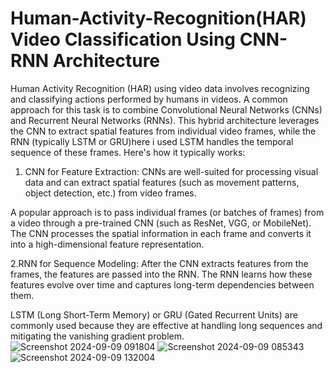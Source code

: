 # Human-Activity-Recognition(HAR) Video Classification Using CNN-RNN Architecture

Human Activity Recognition (HAR) using video data involves recognizing and classifying actions performed by humans in videos. A common approach for this task is to combine Convolutional Neural Networks (CNNs) and Recurrent Neural Networks (RNNs). This hybrid architecture leverages the CNN to extract spatial features from individual video frames, while the RNN (typically LSTM or GRU)here i used LSTM handles the temporal sequence of these frames.
Here's how it typically works:

1. CNN for Feature Extraction:
CNNs are well-suited for processing visual data and can extract spatial features (such as movement patterns, object detection, etc.) from video frames.

A popular approach is to pass individual frames (or batches of frames) from a video through a pre-trained CNN (such as ResNet, VGG, or MobileNet).
The CNN processes the spatial information in each frame and converts it into a high-dimensional feature representation.

2.RNN for Sequence Modeling:
After the CNN extracts features from the frames, the features are passed into the RNN. The RNN learns how these features evolve over time and captures long-term dependencies between them.

LSTM (Long Short-Term Memory) or GRU (Gated Recurrent Units) are commonly used because they are effective at handling long sequences and mitigating the vanishing gradient problem.
![Screenshot 2024-09-09 091804](https://github.com/user-attachments/assets/ded61c84-1b45-48d5-9a95-230899c62772)
![Screenshot 2024-09-09 085343](https://github.com/user-attachments/assets/746a4744-c7a6-4580-a42f-fa5c4c483f32)
![Screenshot 2024-09-09 132004](https://github.com/user-attachments/assets/c62baca0-6e6a-4e21-8da6-21ab0cbc9140)
